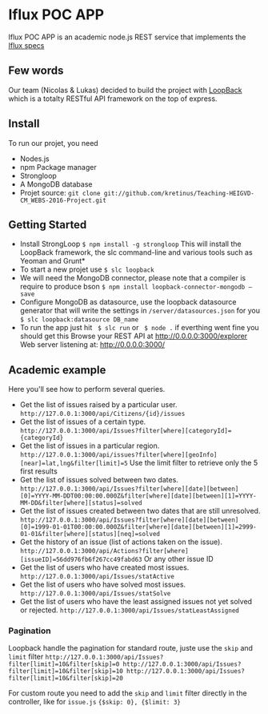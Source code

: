 # Iflux POC APP

Iflux POC APP is an academic node.js REST service that implements the [Iflux specs](http://www.iflux.io/blog.html)


## Few words

Our team (Nicolas & Lukas) decided to build the project with [LoopBack](http://loopback.io) which is a totalty RESTful API framework on the top of express.


## Install

To run our projet, you need 

* Nodes.js 
* npm Package manager
* Strongloop
* A MongoDB database
* Projet source: `git clone git://github.com/kretinus/Teaching-HEIGVD-CM_WEBS-2016-Project.git`
   
## Getting Started
* Install StrongLoop `$ npm install -g strongloop`
This will install the LoopBack framework, the slc command-line and various tools such as Yeoman and Grunt*
* To start a new projet use `$ slc loopback`
* We will need the MongoDB connector, please note that a compiler is require to produce bson `$ npm install loopback-connector-mongodb –save`
* Configure MongoDB as datasource, use the loopback datasource generator that will write the settings in `/server/datasources.json` for you `$ slc loopback:datasource DB_name`
* To run the app just hit `	$ slc run` or `	$ node .` if everthing went fine you should get this
Browse your REST API at http://0.0.0.0:3000/explorer
Web server listening at: http://0.0.0.0:3000/

## Academic example

Here you'll see how to perform several queries.

* Get the list of issues raised by a particular user.
`http://127.0.0.1:3000/api/Citizens/{id}/issues`
* Get the list of issues of a certain type.
`http://127.0.0.1:3000/api/Issues?filter[where][categoryId]={categoryId}`
* Get the list of issues in a particular region.
`http://127.0.0.1:3000/api/issues?filter[where][geoInfo][near]=lat,lng&filter[limit]=5`
Use the limit filter to retrieve only the 5 first results
* Get the list of issues solved between two dates.
`http://127.0.0.1:3000/api/Issues?filter[where][date][between][0]=YYYY-MM-DDT00:00:00.000Z&filter[where][date][between][1]=YYYY-MM-DD&filter[where][status]=solved`
* Get the list of issues created between two dates that are still unresolved.
`http://127.0.0.1:3000/api/Issues?filter[where][date][between][0]=1999-01-01T00:00:00.000Z&filter[where][date][between][1]=2999-01-01&filter[where][status][neq]=solved`
* Get the history of an issue (list of actions taken on the issue).
`http://127.0.0.1:3000/api/Actions?filter[where][issueID]=56dd976fb6f267cc49fabd63` 
Or any other issue ID
* Get the list of users who have created most issues.
`http://127.0.0.1:3000/api/Issues/statActive`
* Get the list of users who have solved most issues.
`http://127.0.0.1:3000/api/Issues/statSolve`
* Get the list of users who have the least assigned issues not yet solved or rejected.
`http://127.0.0.1:3000/api/Issues/statLeastAssigned`

### Pagination

Loopback handle the pagination for standard route, juste use the `skip` and `limit` filter
`http://127.0.0.1:3000/api/Issues?filter[limit]=10&filter[skip]=0
http://127.0.0.1:3000/api/Issues?filter[limit]=10&filter[skip]=10
http://127.0.0.1:3000/api/Issues?filter[limit]=10&filter[skip]=20`

For custom route you need to add the `skip` and `limit` filter directly in the controller, like for `issue.js`
`{$skip: 0},
{$limit: 3}`

